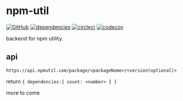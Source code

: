 # npm-util

[![GitHub](https://img.shields.io/github/license/tylim88/npm-util?color=blue)](https://github.com/tylim88/npm-util/blob/master/LICENSE) [![dependencies](https://img.shields.io/badge/dynamic/json?color=brightgreen&label=dependencies&query=%24.dependencies.count&url=https%3A%2F%2Fapi.npmutil.com%2Fpackage%2Fnpm-util)](https://www.npmjs.com/package/npm-util?activeTab=dependencies) [![circleci](https://circleci.com/gh/tylim88/npm-util.svg?style=shield)](https://app.circleci.com/pipelines/github/tylim88/npm-util) [![codecov](https://codecov.io/gh/tylim88/npm-util/branch/main/graph/badge.svg?token=ydKwaMs7Yl)](https://codecov.io/gh/tylim88/npm-util)

backend for npm utility.

## api

`https://api.npmutil.com/package/<packageName>/<version(optional)>`

return `{ dependencies:{ count: <number> } }`

more to come
